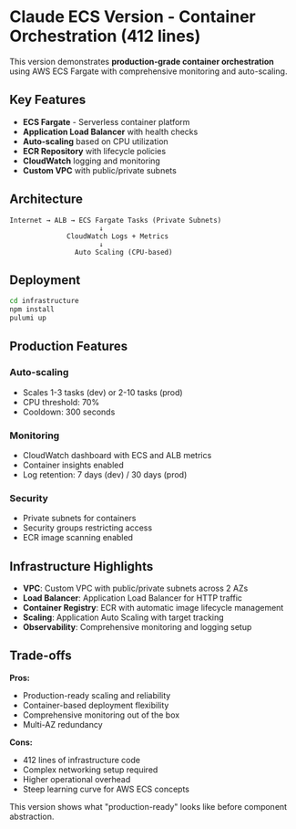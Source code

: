 # Claude ECS Version - Container Orchestration (412 lines)

This version demonstrates **production-grade container orchestration** using AWS ECS Fargate with comprehensive monitoring and auto-scaling.

## Key Features

- **ECS Fargate** - Serverless container platform
- **Application Load Balancer** with health checks  
- **Auto-scaling** based on CPU utilization
- **ECR Repository** with lifecycle policies
- **CloudWatch** logging and monitoring
- **Custom VPC** with public/private subnets

## Architecture

```
Internet → ALB → ECS Fargate Tasks (Private Subnets)
                      ↓
              CloudWatch Logs + Metrics
                      ↓  
                Auto Scaling (CPU-based)
```

## Deployment

```bash
cd infrastructure
npm install
pulumi up
```

## Production Features

### Auto-scaling
- Scales 1-3 tasks (dev) or 2-10 tasks (prod)
- CPU threshold: 70%
- Cooldown: 300 seconds

### Monitoring
- CloudWatch dashboard with ECS and ALB metrics
- Container insights enabled
- Log retention: 7 days (dev) / 30 days (prod)

### Security
- Private subnets for containers
- Security groups restricting access
- ECR image scanning enabled

## Infrastructure Highlights

- **VPC**: Custom VPC with public/private subnets across 2 AZs
- **Load Balancer**: Application Load Balancer for HTTP traffic
- **Container Registry**: ECR with automatic image lifecycle management
- **Scaling**: Application Auto Scaling with target tracking
- **Observability**: Comprehensive monitoring and logging setup

## Trade-offs

**Pros:**
- Production-ready scaling and reliability
- Container-based deployment flexibility  
- Comprehensive monitoring out of the box
- Multi-AZ redundancy

**Cons:**
- 412 lines of infrastructure code
- Complex networking setup required
- Higher operational overhead
- Steep learning curve for AWS ECS concepts

This version shows what "production-ready" looks like before component abstraction.